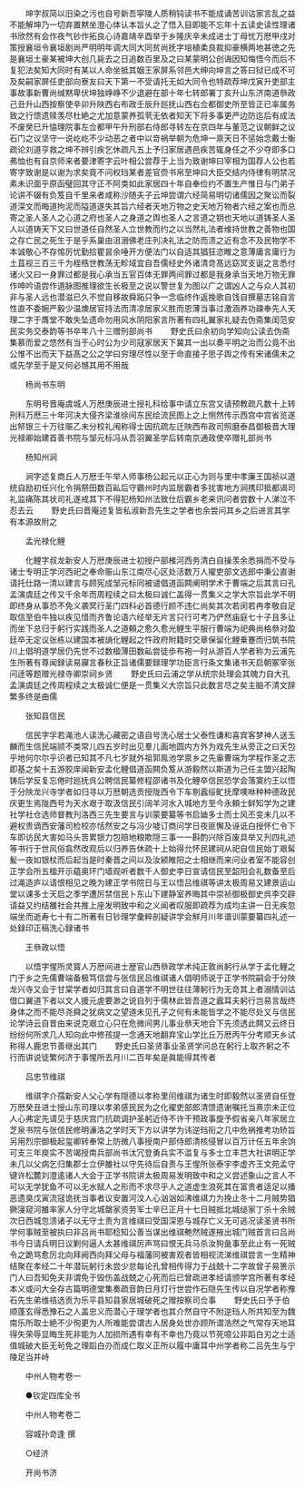 <!-- { "loadSidebar": true } -->
　　坤字叔简以旧染之污也自号新吾寜陵人质稍钝读书不能成诵苦训诂家言乱之益不能解坤乃一切弃置黙坐澄心体认本旨乆之了悟入目即能不忘年十五读史读性理诸书欣然有会作夜气钞作拓良心诗嘉靖辛酉举于乡隆庆辛未成进士丁母忧万厯甲戌对策授襄垣令襄垣剧尚严明明年调大同大同贫尚抚字培植柔良裁抑豪横两地甚徳之先是襄垣土豪某被坤大创几毙去之日追数百里及之曰某蒙明公创诲因知悔悟今而后不复犯法矣知大同时有某以人命坐抵其姻王家屏系邻邑大绅向坤言之答曰狱已成不可及矣嗣家屏任吏部向寮友曰天下第一不受请托无如大同令也特疏荐坤戊寅升吏部主事故事新曹尚缄黙卑伏坤独峥峥不少退避在部十年七转郎署丁亥升山东济南道叅政己丑升山西按察使辛卯升陜西右布政壬辰升廵抚山西右佥都御史所至皆正已率属务致之行馈遗赎羡尽杜絶之尤加意蒙养孤茕无依者知天下将多事更严边防迄后有成法不废癸巳升恊理院事左佥都甲午升刑部右侍郎寻转左在京四年与董范之议朝鲜之议石门之议坚守一说屹屹不少动恶之者中以竒祸举朝为危坤一禀天日不惩始念戴士衡疏论刘道亨救之坤不辨引疾乞休疏凡五上予归家居遇邑疾苦辄身任之不少夺即多口弗恤也有自京师来者要津寄字云叶相公尝荐于上当为致谢坤曰宰相为国荐人公也若寄字致谢是以谢为求矣竟不问权珰某者差官赍书帛至坤曰大臣交结内侍律有明禁况素未识面乎原函璧回其守正不阿类如此家居四十年自奉俭约不置生产惟日与门弟子论讲不辍有负笈自千里来者咸称沙随夫子云坤尝谓六经简易明切诸儒因之聚讼而裂道深文而晦道拘泥而隘道遂失其旨六经者天地万物之史天地万物者六经之案也而总寄之圣人圣人之心道之府也圣人之身道之舆也圣人之言道之钥也天地以道铸圣人圣人以道铸天下又曰世道任自然圣人立世教而约之以当然礼法者维持世教之善物也国之存亡民之死生于是乎系巢由沮溺佛老庄列决礼法之防而溃之近有念不及民物学不本诚敬心不存惕厉忧勤拾瞿昙余唾开方便法门以自适其猖狂恣睢之意薄庸言庸行为土苴视三百三千为桎梏世教荡无畛域宜自吾儒经史外诸清竒髙远窈冥支诞之言悉付诸火又曰一身罪过都是我心承当五官百体无罪两间罪过都是我身承当天地万物无罪作呻吟语尝作道脉图推理欲生长极至之说以警世复为图以广之谓凶人之与众人其初非与圣人远也潜滋已久不觉自移故舜跖只争一念临终作返挽歌自饯自撰墓志铭自言性直不委婉严毅少温燠居官持法而清凉居家义胜而恩薄当事过激涵养功疎奉先人天理二字于膺堂不敢失坠遗命勿用风水阴阳家言所著有四礼翼家礼疑去伪斋集闺范安民实务交泰韵等书卒年八十三赠刑部尚书
　　野史氏曰余初向学知向公读去伪斋集慕而爱之悠然有当于心时公为少司冦家居天下冀其一出以奏平明之治而公竟不出公惟不出而天下益髙之公之学曰穷理尽性以至于命直接子思子舆之传有宋诸儒未之或先学至于是又何必憾其用不用哉

　　杨尚书东明

　　东明号晋庵虞城人万厯庚辰进士授礼科给事中请立东宫又请预教疏凡数十上转刑科万厯三十年河决大侵齐梁淮徐间东民绘流民图上之上恻然传示西宫中宫省览遂出帑银三十万往赈乙未分校礼闱称得士因抗疏左迁陜西布政司照磨泰昌御极晋大理光禄卿始建首善书院与邹元标冯从吾羽翼圣学后转南京通政使卒赠礼部尚书

　　杨知州涧

　　涧字述复商丘人万厯壬午举人师事杨公起元以正心为则与里中孝廉王国祯以道统自励初任兴化令捐祭田数百畆后守霸州时内监居霸者多扰害地方涧携印抵都谒司礼监痛陈其状司礼遂戒其下不得犯杨知州法致仕后霸乡老来讯问者尝数十人涕泣不忍去云
　　野史氏曰晋庵述复皆私淑新吾先生之学者也余尝问其乡之后进言其学有本源故附之

　　孟光禄化鲤

　　化鲤字叔龙新安人万厯庚辰进士初授户部榷河西务清白自操羡余悉捐而不受与诸士专明正学河西祀之奉命赈山东江南尽心区处活数万人擢吏部文选郎中秉公直谢请托仕路一清以建言与顾宪成邹元标同被谴倡道函闗阐明学术于曹端之后其言曰孔孟演虞廷之传又千余年而周程续之曰太极曰诚仁盖得一贯集义之学大宗旨此学不明即终身从事恐不免义袭冥行圣门四科必首德行颜不违仁尚矣其次若闵若冉孝敬自足取信至伯牛独以疾见惜而齐鲁论语六经举无片言只行可考乃俨然庙庭七十子且多让而坐下总归于躬行实践而圣人之道頼之愈久愈光鲤生平服行曹端为祀典尚格叅对盈廷卒无定议张栋以建国本被謪化鲤起之忤政府附籍时交章保留化鲤乗蹇而归筑书院川上倡明道学居仍先世不过数楹薄田数畆尝徒歩布袍一时从游百人学者称为云浦先生所著有尊闻録读易寱言春秋正旨诸儒要録理学功臣言行条文集诸书天启朝冢宰张问逹等题赠光禄寺卿崇祠乡贤
　　野史氏曰云浦之学从统宗处理会其魄力自大孔孟演虞廷之传周程续之太极诚仁便是一贯集义大宗旨只此数言尽之矣主脑不清文辞繁多终是曲儒

　　张知县信民

　　信民字孚若渑池人读洗心藏密之语自号洗心居士父泰性谦和喜宾客梦神人送玉麟而生信民端颕不类常儿四五岁时出见羣儿画地圆内方外为戏先生从旁正之曰天包乎地何尔尔乎识者已知其不凡七岁就外祖郭鳯池学禀乡之先軰曹端为学程作圣之志即基之矣十五游胶庠闻新安孟化鲤倡道函闗负笈从游毅然以斯道为己任主盟兴起陶铸后学反复忘倦时廵抚呉公聘信民纂修程邵诸书及化鲤卒信民恐学会落寞约王以悟于分陜龙兴寺学者如归寻以万厯朝选贡授陇西令下车剔蠧绥甿抚摩噢咻种种德政民庆更生焉陇西号为天水艰于取汲信民引阔羊河水入城地方至今永頼士鲜知学为之建社学社仓选师督教刋洛西三先生要言与训蒙要纂等书启廸多士而士风丕变未几以不避权贵谪西安藩司检校亦恬然安之与冯少墟订商问学日夜匪懈及诬诋白授怀仁令下车即访民大害如马头苦累银力包赔地粮欺隠三事一一斟酌兴除百废具举又刋四礼述等书行于世风俗翕然改观后以归养告休疏十上始得允怀民建祠从祀自信民始丁艰髯髪一夜如银杖而后起当是时秦晋之间以及汝颍睢阳之士相继而来问业者室不能容创正学会所五楹开示藴奥环门墙观听者数千人御史李日宣请信民至韶阳会礼数备至后过渑造庐以请恨相见之晚为建正学书院日与王以悟吕维祺等讲太极周易又建景运山堂以课多士天启之季学遭厉禁信民卜东山下建静室养晦其中崇祯御极御史呉李交辟请益又约结雒社会共推上座发明致中和之义闻者叹服即疏荐为成均主讲一日无疾忽端坐而逝寿七十有二所著有日钞理学彚粹剖疑讲学会觧月川年谱训蒙要纂四礼述一处録印正稿洗心録诸书

　　王叅政以悟

　　以悟字惺所灵寳人万厯间进士歴官山西叅政学术纯正敦尚躬行从学于孟化鲤之门于乡之先儒曹端备极笃信尝与张信民吕维祺诸人倡明师说于正学书院嗣会于分陜龙兴寺又会于甘棠学者如归其言曰自道学不明世往往薄躬行为无竒其上者溺情训诂借口翼道下者以文人援元虗要渺之说自列于儒林此皆吾道之蠧耳夫躬行岂易言哉终身体之而不能尽尧舜之犹病文之望道未见孔子之何有未能皆学之不能尽处又与信民论学诗云自昔由来说克艰立心只在危微间男儿事业叅天地合下先须透此闗又云终日纷纷何所求几人知向此中修孩提一念通天地翻弃宝山学比丘万厯丙午分考顺天乡试称得人鹿忠节善继出其门
　　野史氏曰圣贤事业圣贤学问总在躬行上取齐躬之不行而讲说徒繁何济于事惺所去月川二百年矣是眞能得其传者

　　吕忠节维祺

　　维祺字介孺新安人父心学有隠德以孝称里闬维祺为诸生时即毅然以圣贤自任登万厯癸丑进士授山东司理以孝弟感民民为之化擢吏部郎清馈遗谢嘱托当熹宗未正位人心弗定先请见于慈庆宫门抗疏调护圣躬近侍不许干预政事旋予假省亲八年家居立芝泉书院与张信民修明濓洛之学时天下方以讲学为讳逆珰衔之几中危祸推考功矫旨另用烈宗御极起玺卿转奉常上防微八事授南户部侍郎清核侵冒以百万计任五年余饷可支三年庾实不苦竭授南兵部尚书汰冗登勇兵实不滥复与多士立丰芑大社讲明正学未几以父病乞归集郡士立伊雒社以守先待后自责与王惺所张泰宇李虚齐王文苑孟守键许松麓刘澄逺诸人大会于正学书院讲太极周易发明致中和之义尝述象山之言人不可以无学犹鱼不可以无水赋人之形而不求尽乎人之道虚生浪死其在富贵者适足以播恶遗臭戊寅流冦诡抚当事者议安置河汶人心汹汹如沸维祺力为挽止冬十二月贼势猖獗寖窥河雒率家人分守北城罄家资劳军士辛巳正月十七日贼抵北城缒家丁杀十余贼次日西城忽溃诸子以无守土责为言维祺曰受国深恩与城存亡义无可逃况读圣贤书所学何事贼至被执曰非吕尚书耶稔知公善当谋出维祺艴然贼遂掖出城门贼首言曰吕尚书今日请兵明日议剿何逼人太甚维祺厉声骂曰恨无兵马杀汝狗彘事至此止有一死贼令之跪骂愈厉北向拜阙西向拜父母与福藩同被害观者皆相视流涕维祺尝言一生精神结聚在孝经二十年潜玩躬行未尝少怠每论孔曾相传得力于战兢十二字故曾子易箦示门人曰吾知免夫非谓免于毁伤盖战兢之心死而后已曾疏进孝经请颁学宫所著有孝经本义或问大全存古篇明德堂集奏疏音韵日月灯行世尝作石隠先生传以自况学者称豫石先生弟维祮选贡为乐平县知县家居城破死之赠按察司佥事
　　野史氏曰予于伯顺蓬玄得悉豫石之人盖忠义而潜心于理学者也其介然自守不附逆珰人所共知至为魏南乐所取士絶不少徇更为人所难能尝谓古人居身处世亦顾所谓浩然之气常存天地耳得失荣辱显晦生死非能为人加损所遇有幸有不幸也乃竟以节死噫公非蹈白刃之士适值城破大臣无茍免之理蹈白刅而成仁取义正所以履中庸耳中州学者称二吕先生与宁陵足当并峙

　　中州人物考卷一

　　●钦定四库全书

　　中州人物考卷二

　　容城孙竒逢 撰

　　○经济

　　开尚书济

